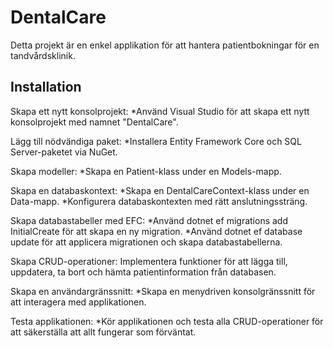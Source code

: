 ﻿# DentalCare
Detta projekt är en enkel applikation för att hantera patientbokningar för en tandvårdsklinik.

## Installation
Skapa ett nytt konsolprojekt:
    *Använd Visual Studio för att skapa ett nytt konsolprojekt med namnet "DentalCare".

 Lägg till nödvändiga paket:
    *Installera Entity Framework Core och SQL Server-paketet via NuGet.

Skapa modeller:
    *Skapa en Patient-klass under en Models-mapp.

 Skapa en databaskontext:
    *Skapa en DentalCareContext-klass under en Data-mapp.
    *Konfigurera databaskontexten med rätt anslutningssträng.

Skapa databastabeller med EFC:
    *Använd dotnet ef migrations add InitialCreate för att skapa en ny migration.
    *Använd dotnet ef database update för att applicera migrationen och skapa databastabellerna.

Skapa CRUD-operationer:
Implementera funktioner för att lägga till, uppdatera, ta bort och hämta patientinformation från databasen.

Skapa en användargränssnitt:
    *Skapa en menydriven konsolgränssnitt för att interagera med applikationen.

Testa applikationen:
    *Kör applikationen och testa alla CRUD-operationer för att säkerställa att allt fungerar som förväntat.



